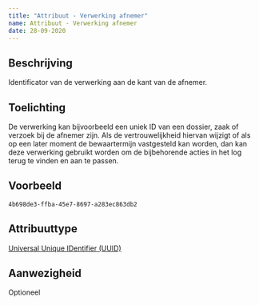```yaml
---
title: "Attribuut - Verwerking afnemer"
name: Attribuut - Verwerking afnemer
date: 28-09-2020
---
```


## Beschrijving
Identificator van de verwerking aan de kant van de afnemer.

## Toelichting
De verwerking kan bijvoorbeeld een uniek ID van een dossier, zaak of verzoek bij de afnemer zijn. Als de vertrouwelijkheid hiervan wijzigt of als op een later moment de bewaartermijn vastgesteld kan worden, dan kan deze verwerking gebruikt worden om de bijbehorende acties in het log terug te vinden en aan te passen.

## Voorbeeld
`4b698de3-ffba-45e7-8697-a283ec863db2`

## Attribuuttype
[Universal Unique IDentifier (UUID)](../attribuuttypen/UUID.md)

## Aanwezigheid
Optioneel
